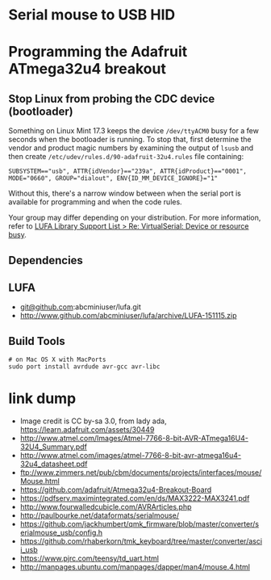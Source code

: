 # Serial mouse to USB HID

# Programming the Adafruit ATmega32u4 breakout

## Stop Linux from probing the CDC device (bootloader)

Something on Linux Mint 17.3 keeps the device `/dev/ttyACM0` busy for a few seconds when the
bootloader is running.  To stop that, first determine the vendor and product magic numbers
by examining the output of `lsusb` and then create `/etc/udev/rules.d/90-adafruit-32u4.rules`
file containing:

````
SUBSYSTEM=="usb", ATTR{idVendor}=="239a", ATTR{idProduct}=="0001", MODE="0660", GROUP="dialout", ENV{ID_MM_DEVICE_IGNORE}="1"
````

Without this, there's a narrow window between when the serial port is available for programming
and when the code rules.

Your group may differ depending on your distribution.  For more information, refer to
[LUFA Library Support List > Re: VirtualSerial: Device or resource busy](https://groups.google.com/forum/#!topic/lufa-support/CP9cy2bc8yo).

## Dependencies

## LUFA

* git@github.com:abcminiuser/lufa.git
* http://www.github.com/abcminiuser/lufa/archive/LUFA-151115.zip

## Build Tools
````
# on Mac OS X with MacPorts
sudo port install avrdude avr-gcc avr-libc
````

# link dump
* Image credit is CC by-sa 3.0, from lady ada, https://learn.adafruit.com/assets/30449
* http://www.atmel.com/Images/Atmel-7766-8-bit-AVR-ATmega16U4-32U4_Summary.pdf
* http://www.atmel.com/images/atmel-7766-8-bit-avr-atmega16u4-32u4_datasheet.pdf
* ftp://www.zimmers.net/pub/cbm/documents/projects/interfaces/mouse/Mouse.html
* https://github.com/adafruit/Atmega32u4-Breakout-Board
* https://pdfserv.maximintegrated.com/en/ds/MAX3222-MAX3241.pdf
* http://www.fourwalledcubicle.com/AVRArticles.php
* http://paulbourke.net/dataformats/serialmouse/
* https://github.com/jackhumbert/qmk_firmware/blob/master/converter/serialmouse_usb/config.h
* https://github.com/rhaberkorn/tmk_keyboard/tree/master/converter/ascii_usb
* https://www.pjrc.com/teensy/td_uart.html
* http://manpages.ubuntu.com/manpages/dapper/man4/mouse.4.html
